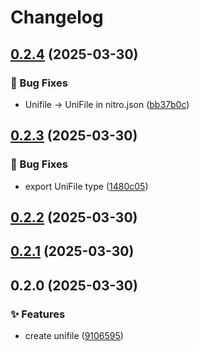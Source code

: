 # Changelog

## [0.2.4](https://github.com/shovel-kun/react-native-unifile/compare/v0.2.3...v0.2.4) (2025-03-30)

### 🐛 Bug Fixes

* Unifile -> UniFile in nitro.json ([bb37b0c](https://github.com/shovel-kun/react-native-unifile/commit/bb37b0c0da0660bac0d6d5320c5f4de019caa449))

## [0.2.3](https://github.com/shovel-kun/react-native-unifile/compare/v0.2.2...v0.2.3) (2025-03-30)

### 🐛 Bug Fixes

* export UniFile type ([1480c05](https://github.com/shovel-kun/react-native-unifile/commit/1480c056709e4ddc3df17048dc25e6ae9c0594a0))

## [0.2.2](https://github.com/shovel-kun/react-native-unifile/compare/v0.2.1...v0.2.2) (2025-03-30)

## [0.2.1](https://github.com/shovel-kun/react-native-unifile/compare/v0.2.0...v0.2.1) (2025-03-30)

## 0.2.0 (2025-03-30)

### ✨ Features

* create unifile ([9106595](https://github.com/shovel-kun/react-native-unifile/commit/910659557950238ad627ef09db6bead0ebd9a80f))
